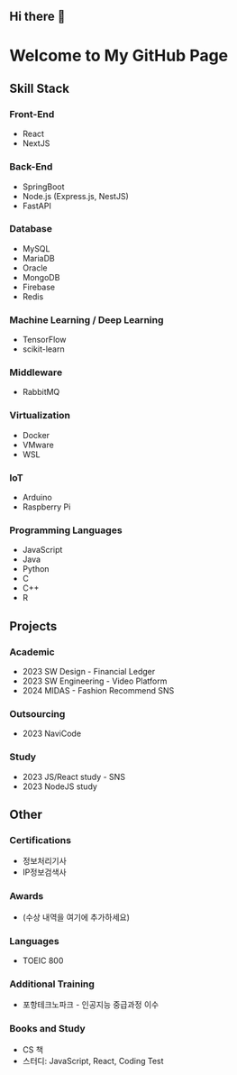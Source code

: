 ## Hi there 👋

<!--
**hotteok00/hotteok00** is a ✨ _special_ ✨ repository because its `README.md` (this file) appears on your GitHub profile.

Here are some ideas to get you started:

- 🔭 I’m currently working on ...
- 🌱 I’m currently learning ...
- 👯 I’m looking to collaborate on ...
- 🤔 I’m looking for help with ...
- 💬 Ask me about ...
- 📫 How to reach me: ...
- 😄 Pronouns: ...
- ⚡ Fun fact: ...
-->

# Welcome to My GitHub Page

## Skill Stack

### Front-End
- React
- NextJS

### Back-End
- SpringBoot
- Node.js (Express.js, NestJS)
- FastAPI

### Database
- MySQL
- MariaDB
- Oracle
- MongoDB
- Firebase
- Redis

### Machine Learning / Deep Learning
- TensorFlow
- scikit-learn

### Middleware
- RabbitMQ

### Virtualization
- Docker
- VMware
- WSL

### IoT
- Arduino
- Raspberry Pi

### Programming Languages
- JavaScript
- Java
- Python
- C
- C++
- R

## Projects

### Academic
- 2023 SW Design - Financial Ledger
- 2023 SW Engineering - Video Platform
- 2024 MIDAS - Fashion Recommend SNS

### Outsourcing
- 2023 NaviCode

### Study
- 2023 JS/React study - SNS
- 2023 NodeJS study

## Other

### Certifications
- 정보처리기사
- IP정보검색사

### Awards
- (수상 내역을 여기에 추가하세요)

### Languages
- TOEIC 800

### Additional Training
- 포항테크노파크 - 인공지능 중급과정 이수

### Books and Study
- CS 책
- 스터디: JavaScript, React, Coding Test
